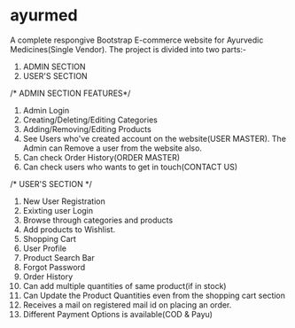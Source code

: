 # ayurmed

A complete respongive Bootstrap E-commerce website for Ayurvedic Medicines(Single Vendor).
The project is divided into two parts:-
1. ADMIN SECTION
2. USER'S SECTION

/* ADMIN SECTION FEATURES*/
1. Admin Login
2. Creating/Deleting/Editing Categories
3. Adding/Removing/Editing Products
4. See Users who've created account on the website(USER MASTER). The Admin can Remove a user from the website also.
5. Can check Order History(ORDER MASTER)
6. Can check users who wants to get in touch(CONTACT US)

/* USER'S SECTION */
1. New User Registration
2. Exixting user Login
3. Browse through categories and products
4. Add products to Wishlist.
5. Shopping Cart
6. User Profile
7. Product Search Bar
8. Forgot Password
9. Order History
10. Can add multiple quantities of same product(if in stock)
11. Can Update the Product Quantities even from the shopping cart section
12. Receives a mail on registered mail id on placing an order.
13. Different Payment Options is available(COD & Payu)
